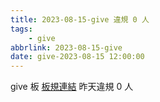 ```yaml
---
title: 2023-08-15-give 違規 0 人
tags:
    - give
abbrlink: 2023-08-15-give
date: give-2023-08-15 12:00:00
---
```

give 板 [板規連結](https://www.ptt.cc/bbs/give/M.1612495900.A.C32.html)
昨天違規 0 人
